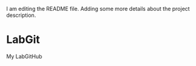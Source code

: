 I am editing the README file. Adding some more details about the project description.
# LabGit
My LabGitHub
